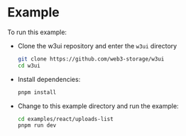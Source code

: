# Example

To run this example:

- Clone the w3ui repository and enter the `w3ui` directory

  ```sh
  git clone https://github.com/web3-storage/w3ui
  cd w3ui
  ```
- Install dependencies:

  ```sh
  pnpm install
  ```

- Change to this example directory and run the example:

  ```sh
  cd examples/react/uploads-list
  pnpm run dev
  ```
